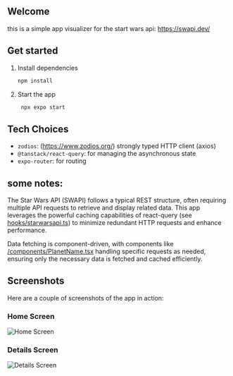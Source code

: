 
## Welcome

this is a simple app visualizer for the start wars api: https://swapi.dev/

## Get started

1. Install dependencies

   ```bash
   npm install
   ```

2. Start the app

   ```bash
    npx expo start
   ```



## Tech Choices

- `zodios`: (https://www.zodios.org/) strongly typed HTTP client (axios)
- `@tanstack/react-query`: for managing the asynchronous state
- `expo-router`: for routing


## some notes:

The Star Wars API (SWAPI) follows a typical REST structure, often requiring multiple API requests to retrieve and display related data. This app leverages the powerful caching capabilities of react-query (see [hooks/starwarsapi.ts](/hooks/starwarsapi.ts)) to minimize redundant HTTP requests and enhance performance.

Data fetching is component-driven, with components like [/components/PlanetName.tsx](/components/PlanetName.tsx) handling specific requests as needed, ensuring only the necessary data is fetched and cached efficiently.



## Screenshots

Here are a couple of screenshots of the app in action:

### Home Screen
![Home Screen](/assets_readme/screenshots/screen_home.png)

### Details Screen
![Details Screen](/assets_readme/screenshots/screen_details.png)

